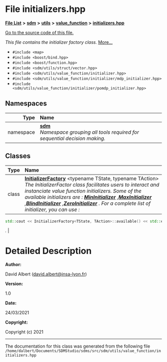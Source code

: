 
<NavBar active_item_id="2"/>

# File initializers.hpp


[**File List**](files.md) **>** [**sdm**](dir_ae1b8d8c3d2627954ba53c22978558f0.md) **>** [**utils**](dir_d5f9b32a4b7e3085fe36bb5e85e812de.md) **>** [**value\_function**](dir_9190e49f25bb1396e1fb4a6f0beec9b4.md) **>** [**initializers.hpp**](initializers_8hpp.md)

[Go to the source code of this file.](initializers_8hpp_source.md)

_This file contains the initializer factory class._ [More...](#detailed-description)

* `#include <map>`
* `#include <boost/bind.hpp>`
* `#include <boost/function.hpp>`
* `#include <sdm/utils/struct/vector.hpp>`
* `#include <sdm/utils/value_function/initializer.hpp>`
* `#include <sdm/utils/value_function/initializer/mdp_initializer.hpp>`
* `#include <sdm/utils/value_function/initializer/pomdp_initializer.hpp>`









## Namespaces

| Type | Name |
| ---: | :--- |
| namespace | [**sdm**](namespacesdm.md) <br>_Namespace grouping all tools required for sequential decision making._  |

## Classes

| Type | Name |
| ---: | :--- |
| class | [**InitializerFactory**](classsdm_1_1InitializerFactory.md) &lt;typename TState, typename TAction&gt;<br>_The InitializerFactor class facilitates users to interact and instanciate value function initializers. Some of the available initializers are :_ [_**MinInitializer**_](classsdm_1_1MinInitializer.md) _,_[_**MaxInitializer**_](classsdm_1_1MaxInitializer.md) _,_[_**BlindInitializer**_](classsdm_1_1BlindInitializer.md) _,_[_**ZeroInitializer**_](classsdm_1_1ZeroInitializer.md) _. For a complete list of initializer, you can use :_
````cpp
std::cout << InitializerFactory<TState, TAction>::available() << std::endl;
````

 _._ |













# Detailed Description




**Author:**

David Albert ([david.albert@insa-lyon.fr](mailto:david.albert@insa-lyon.fr)) 




**Version:**

1.0 




**Date:**

24/03/2021




**Copyright:**

Copyright (c) 2021 




    

------------------------------
The documentation for this class was generated from the following file `/home/dalbert/Documents/SDMStudio/sdms/src/sdm/utils/value_function/initializers.hpp`